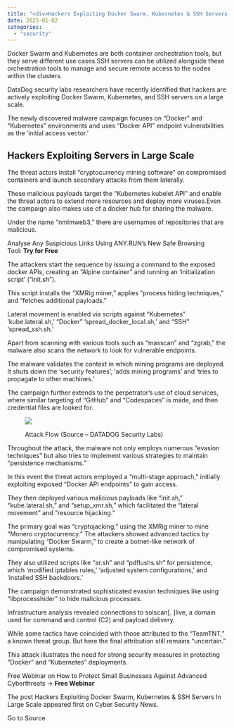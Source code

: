 ```yaml
---
title: "<div>Hackers Exploiting Docker Swarm, Kubernetes & SSH Servers In Large Scale</div>"
date: 2025-01-02
categories: 
  - "security"
---
```


Docker Swarm and Kubernetes are both container orchestration tools, but they serve different use cases.SSH servers can be utilized alongside these orchestration tools to manage and secure remote access to the nodes within the clusters.

DataDog security labs researchers have recently identified that hackers are actively exploiting Docker Swarm, Kubernetes, and SSH servers on a large scale.

The newly discovered malware campaign focuses on “Docker” and “Kubernetes” environments and uses “Docker API” endpoint vulnerabilities as the ‘initial access vector.’

## **Hackers Exploiting Servers in Large Scale**

The threat actors install “cryptocurrency mining software” on compromised containers and launch secondary attacks from them laterally.

These malicious payloads target the “Kubernetes kubelet API” and enable the threat actors to extend more resources and deploy more viruses.Even the campaign also makes use of a docker hub for sharing the malware.

Under the name “nmlmweb3,” there are usernames of repositories that are malicious.

Analyse Any Suspicious Links Using ANY.RUN’s New Safe Browsing Tool: **Try for Free**

The attackers start the sequence by issuing a command to the exposed docker APIs, creating an “Alpine container” and running an ‘initialization script’ (“init.sh”).

This script installs the “XMRig miner,” applies “process hiding techniques,” and “fetches additional payloads.”

Lateral movement is enabled via scripts against “Kubernetes” ‘kube.lateral.sh,’ “Docker” ‘spread\_docker\_local.sh,’ and “SSH” ‘spread\_ssh.sh.’

Apart from scanning with various tools such as “masscan” and “zgrab,” the malware also scans the network to look for vulnerable endpoints.

The malware validates the context in which mining programs are deployed. It shuts down the ‘security features’, ‘adds mining programs’ and ‘tries to propagate to other machines.’

The campaign further extends to the perpetrator’s use of cloud services, where similar targeting of “GitHub” and “Codespaces” is made, and then credential files are looked for.

<figure>

![](https://blogger.googleusercontent.com/img/b/R29vZ2xl/AVvXsEixCww1Zt2z_FMxyhvoVssRKBQuTPDeysMeCWsQ2nuh0OCAK6nsIMm7FoVcdx-dlEPIeMFmtUEzn-6mPKghPs-elhNMsrXf49GnNXalc1oReh7oOYb3NFP8CSwd5Lqmgd5FE4MkUnY6f5KKpywVHCpZcfK1Pw5SkgpdlJoiuQK-AHpqxyHlt9lf-SZHqEtR/s1999/Attack%20Flow%20%28Source%20-%20DATADOG%20Security%20Labs%29.webp)

<figcaption>

Attack Flow (Source – DATADOG Security Labs)

</figcaption>

</figure>

Throughout the attack, the malware not only employs numerous “evasion techniques” but also tries to implement various strategies to maintain “persistence mechanisms.”

In this event the threat actors employed a “multi-stage approach,” initially exploiting exposed “Docker API endpoints” to gain access.⁤

They then deployed various malicious payloads like “init.sh,” “kube.lateral.sh,” and “setup\_xmr.sh,” which facilitated the “lateral movement” and “resource hijacking.” ⁤⁤

The primary goal was “cryptojacking,” using the XMRig miner to mine “Monero cryptocurrency.” ⁤⁤The attackers showed advanced tactics by manipulating “Docker Swarm,” to create a botnet-like network of compromised systems.⁤

They also utilized scripts like “ar.sh” and “pdflushs.sh” for persistence, which ‘modified iptables rules,’ ‘adjusted system configurations,’ and ‘installed SSH backdoors.’

The campaign demonstrated sophisticated evasion techniques like using “libprocesshider” to hide malicious processes.

Infrastructure analysis revealed connections to solscan\[. \]live, a domain used for command and control (C2) and payload delivery.

⁤While some tactics have coincided with those attributed to the “TeamTNT,” a known threat group. But here the final attribution still remains “uncertain.” ⁤

This attack illustrates the need for strong security measures in protecting “Docker” and “Kubernetes” deployments.

Free Webinar on How to Protect Small Businesses Against Advanced Cyberthreats -> **Free Webinar**

The post Hackers Exploiting Docker Swarm, Kubernetes & SSH Servers In Large Scale appeared first on Cyber Security News.

Go to Source
